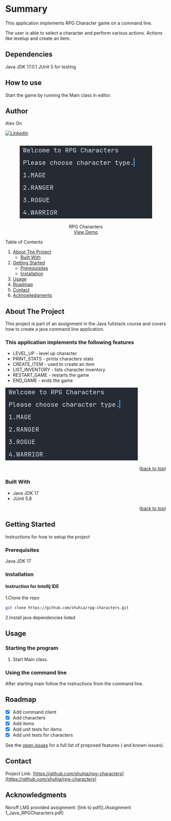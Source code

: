 # Summary

This application implements RPG Character game on a command line.

The user is able to select a character and perform various actions. Actions like levelup and create an item.

## Dependencies

Java JDK 17.0.1 JUnit 5 for testing

## How to use

Start the game by running the Main class in editor.

## Author

Alex On

<div id="top"></div>
<!--
*** Thanks for checking out the Best-README-Template. If you have a suggestion
*** that would make this better, please fork the repo and create a pull request
*** or simply open an issue with the tag "enhancement".
*** Don't forget to give the project a star!
*** Thanks again! Now go create something AMAZING! :D
-->



<!-- PROJECT SHIELDS -->
<!--
*** I'm using markdown "reference style" links for readability.
*** Reference links are enclosed in brackets [ ] instead of parentheses ( ).
*** See the bottom of this document for the declaration of the reference variables
*** for contributors-url, forks-url, etc. This is an optional, concise syntax you may use.
*** https://www.markdownguide.org/basic-syntax/#reference-style-links
-->

[![LinkedIn][linkedin-shield]][linkedin-url]



<!-- PROJECT LOGO -->
<br />
<div align="center">
  <a href="https://github.com/othneildrew/Best-README-Template">
    <img src="rpg-characters-main-menu.PNG" alt="Logo">
  </a>


  <p align="center">
    RPG Characters
    <br />
    <a href="">View Demo</a>
  </p>
</div>



<!-- TABLE OF CONTENTS -->

  <summary>Table of Contents</summary>
  <ol>
    <li>
      <a href="#about-the-project">About The Project</a>
      <ul>
        <li><a href="#built-with">Built With</a></li>
      </ul>
    </li>
    <li>
      <a href="#getting-started">Getting Started</a>
      <ul>
        <li><a href="#prerequisites">Prerequisites</a></li>
        <li><a href="#installation">Installation</a></li>
      </ul>
    </li>
    <li><a href="#usage">Usage</a></li>
    <li><a href="#roadmap">Roadmap</a></li>
    <li><a href="#contact">Contact</a></li>
    <li><a href="#acknowledgments">Acknowledgments</a></li>
  </ol>




<!-- ABOUT THE PROJECT -->

## About The Project

This project is part of an assignment in the Java fullstack course and covers how to create a java command line
application.

### This application implements the following features

* LEVEL_UP - level up character
* PRINT_STATS - prints characters stats
* CREATE_ITEM - used to create an item
* LIST_INVENTORY - lists character inventory
* RESTART_GAME - restarts the game
* END_GAME - ends the game

[![Product Name Screen Shot][product-screenshot]](https://github.com/shuhia/rpg-characters)




<p align="right">(<a href="#top">back to top</a>)</p>

### Built With

* Java JDK 17
* JUnit 5.8

<p align="right">(<a href="#top">back to top</a>)</p>



<!-- GETTING STARTED -->

## Getting Started

Instructions for how to setup the project

### Prerequisites

Java JDK 17

### Installation

#### Instruction for Intellij IDE

1.Clone the repo

   ```sh
   git clone https://github.com/shuhia/rpg-characters.git
   ```

2.Install java dependencies listed




<!-- USAGE EXAMPLES -->

## Usage

### Starting the program

1. Start Main class.

### Using the command line

After starting main follow the instructions from the command line.




<!-- ROADMAP -->

## Roadmap

- [x] Add command client
- [x] Add characters
- [x] Add items
- [x] Add unit tests for items
- [x] Add unit tests for characters

See the [open issues](https://github.com/shuhia/rpg-characters/issues) for a full list of proposed features (
and known issues).



<!-- CONTACT -->

## Contact

Project Link: [https://github.com/shuhia/rpg-characters](https://github.com/shuhia/rpg-characters)

<!-- ACKNOWLEDGMENTS -->

## Acknowledgments

Noroff LMS provided assignment: [link to pdf](./Assignment 1_Java_RPGCharacters.pdf)

<!-- MARKDOWN LINKS & IMAGES -->
<!-- https://www.markdownguide.org/basic-syntax/#reference-style-links -->

[linkedin-shield]: https://img.shields.io/badge/-LinkedIn-black.svg?style=for-the-badge&logo=linkedin&colorB=555

[linkedin-url]: https://www.linkedin.com/in/alex-on-0a08b8107/

[product-screenshot]: rpg-characters-main-menu.PNG